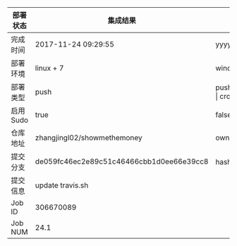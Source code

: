 部署状态 | 集成结果 | 参考值
---|---|---
完成时间 | 2017-11-24 09:29:55 | yyyy-mm-dd hh:mm:ss
部署环境 | linux + 7 | window \| linux + stable
部署类型 | push | push \| pull_request \| api \| cron
启用Sudo | true | false \| true
仓库地址 | zhangjingl02/showmethemoney | owner_name/repo_name
提交分支 | de059fc46ec2e89c51c46466cbb1d0ee66e39cc8 | hash 16位
提交信息 | update travis.sh |
Job ID   | 306670089 |
Job NUM  | 24.1 |

